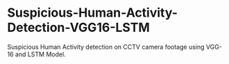 # Suspicious-Human-Activity-Detection-VGG16-LSTM
Suspicious Human Activity detection on CCTV camera footage using VGG-16 and LSTM Model.
